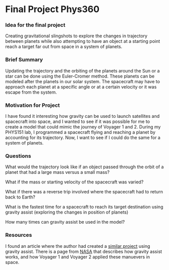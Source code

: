 # Final Project Phys360

### Idea for the final project

Creating gravitational slingshots to explore the changes in trajectory between planets while also attempting to have an object at a starting point reach a target far out from space in a system of planets. 

### Brief Summary

Updating the trajectory and the orbiting of the planets around the Sun or a star can be done using the Euler-Cromer method. These planets can be modeled after the planets in our solar system. The spacecraft may have to approach each planet at a specific angle or at a certain velocity or it was escape from the system. 



### Motivation for Project
I have found it interesting how gravity can be used to launch satellites and spacecraft into space, and I wanted to see if it was possible for me to create a model that could mimic the journey of Voyager 1 and 2. During my PHYS151 lab, I programmed a spacecraft flying and reaching a planet by accounting for its trajectory. Now, I want to see if I could do the same for a system of planets. 

### Questions 
What would the trajectory look like if an object passed through the orbit of a planet that had a large mass versus a small mass?

What if the mass or starting velocity of the spacecraft was varied? 

What if there was a reverse trip involved where the spacecraft had to return back to Earth?

What is the fastest time for a spacecraft to reach its target destination using gravity assist (exploring the changes in position of planets)

How many times can gravity assist be used in the model?


### Resources
I found an article where the author had created a [similar project](https://pages.vassar.edu/magnes/2016/12/11/gravity-assist/) using gravity assist. 
There is a page from [NASA](https://science.nasa.gov/learn/basics-of-space-flight/primer/) that describes how gravity assist works, and how Voyager 1 and Voyager 2 applied these manuevers in space. 
